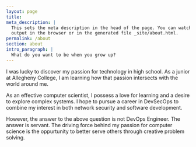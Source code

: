 ```yaml
---
layout: page
title:
meta_description: |
  This sets the meta description in the head of the page. You can watch the 
  output in the browser or in the generated file _site/about.html.
permalink: /about
section: about
intro_paragraph: |
  What do you want to be when you grow up?
---
```

I was lucky to discover my passion for technology in high school. As a junior
at Allegheny College, I am learning how that passion intersects with the world around me.

As an effective computer scientist, I possess a love for learning and a desire to explore complex systems. I hope to pursue a career in DevSecOps to combine my interest in both network security and software development.

However, the answer to the above question is not DevOps Engineer. The answer is servant. The driving force behind my passion for computer science is the oppurtunity to better serve others through creative problem solving.
